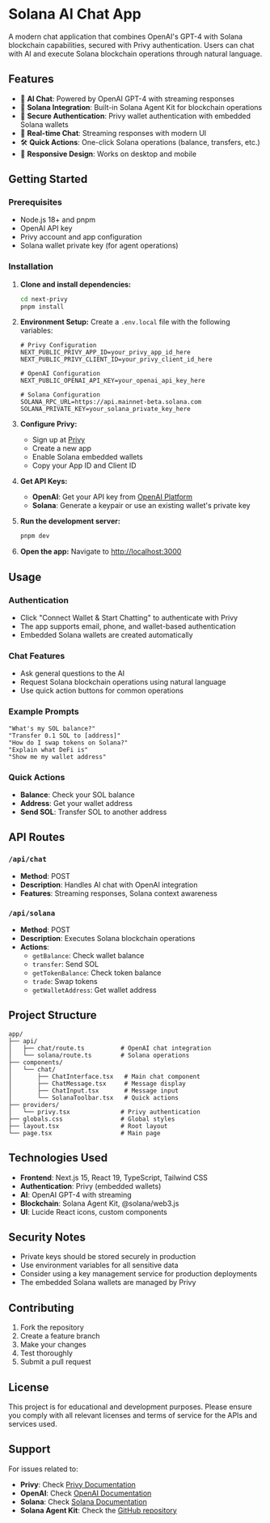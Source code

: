 # Solana AI Chat App

A modern chat application that combines OpenAI's GPT-4 with Solana blockchain capabilities, secured with Privy authentication. Users can chat with AI and execute Solana blockchain operations through natural language.

## Features

- 🤖 **AI Chat**: Powered by OpenAI GPT-4 with streaming responses
- 🔗 **Solana Integration**: Built-in Solana Agent Kit for blockchain operations
- 🔐 **Secure Authentication**: Privy wallet authentication with embedded Solana wallets
- 💬 **Real-time Chat**: Streaming responses with modern UI
- 🛠️ **Quick Actions**: One-click Solana operations (balance, transfers, etc.)
- 📱 **Responsive Design**: Works on desktop and mobile

## Getting Started

### Prerequisites

- Node.js 18+ and pnpm
- OpenAI API key
- Privy account and app configuration
- Solana wallet private key (for agent operations)

### Installation

1. **Clone and install dependencies:**
   ```bash
   cd next-privy
   pnpm install
   ```

2. **Environment Setup:**
   Create a `.env.local` file with the following variables:
   ```env
   # Privy Configuration
   NEXT_PUBLIC_PRIVY_APP_ID=your_privy_app_id_here
   NEXT_PUBLIC_PRIVY_CLIENT_ID=your_privy_client_id_here

   # OpenAI Configuration
   NEXT_PUBLIC_OPENAI_API_KEY=your_openai_api_key_here

   # Solana Configuration
   SOLANA_RPC_URL=https://api.mainnet-beta.solana.com
   SOLANA_PRIVATE_KEY=your_solana_private_key_here
   ```

3. **Configure Privy:**
   - Sign up at [Privy](https://privy.io)
   - Create a new app
   - Enable Solana embedded wallets
   - Copy your App ID and Client ID

4. **Get API Keys:**
   - **OpenAI**: Get your API key from [OpenAI Platform](https://platform.openai.com)
   - **Solana**: Generate a keypair or use an existing wallet's private key

5. **Run the development server:**
   ```bash
   pnpm dev
   ```

6. **Open the app:**
   Navigate to [http://localhost:3000](http://localhost:3000)

## Usage

### Authentication
- Click "Connect Wallet & Start Chatting" to authenticate with Privy
- The app supports email, phone, and wallet-based authentication
- Embedded Solana wallets are created automatically

### Chat Features
- Ask general questions to the AI
- Request Solana blockchain operations using natural language
- Use quick action buttons for common operations

### Example Prompts
```
"What's my SOL balance?"
"Transfer 0.1 SOL to [address]"
"How do I swap tokens on Solana?"
"Explain what DeFi is"
"Show me my wallet address"
```

### Quick Actions
- **Balance**: Check your SOL balance
- **Address**: Get your wallet address
- **Send SOL**: Transfer SOL to another address

## API Routes

### `/api/chat`
- **Method**: POST
- **Description**: Handles AI chat with OpenAI integration
- **Features**: Streaming responses, Solana context awareness

### `/api/solana`
- **Method**: POST
- **Description**: Executes Solana blockchain operations
- **Actions**: 
  - `getBalance`: Check wallet balance
  - `transfer`: Send SOL
  - `getTokenBalance`: Check token balance
  - `trade`: Swap tokens
  - `getWalletAddress`: Get wallet address

## Project Structure

```
app/
├── api/
│   ├── chat/route.ts          # OpenAI chat integration
│   └── solana/route.ts        # Solana operations
├── components/
│   └── chat/
│       ├── ChatInterface.tsx   # Main chat component
│       ├── ChatMessage.tsx     # Message display
│       ├── ChatInput.tsx       # Message input
│       └── SolanaToolbar.tsx   # Quick actions
├── providers/
│   └── privy.tsx              # Privy authentication
├── globals.css                # Global styles
├── layout.tsx                 # Root layout
└── page.tsx                   # Main page
```

## Technologies Used

- **Frontend**: Next.js 15, React 19, TypeScript, Tailwind CSS
- **Authentication**: Privy (embedded wallets)
- **AI**: OpenAI GPT-4 with streaming
- **Blockchain**: Solana Agent Kit, @solana/web3.js
- **UI**: Lucide React icons, custom components

## Security Notes

- Private keys should be stored securely in production
- Use environment variables for all sensitive data
- Consider using a key management service for production deployments
- The embedded Solana wallets are managed by Privy

## Contributing

1. Fork the repository
2. Create a feature branch
3. Make your changes
4. Test thoroughly
5. Submit a pull request

## License

This project is for educational and development purposes. Please ensure you comply with all relevant licenses and terms of service for the APIs and services used.

## Support

For issues related to:
- **Privy**: Check [Privy Documentation](https://docs.privy.io)
- **OpenAI**: Check [OpenAI Documentation](https://platform.openai.com/docs)
- **Solana**: Check [Solana Documentation](https://docs.solana.com)
- **Solana Agent Kit**: Check the [GitHub repository](https://github.com/sendaifun/solana-agent-kit)